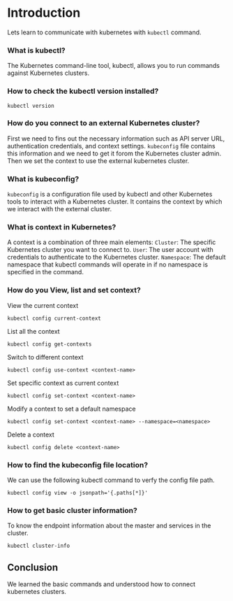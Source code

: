 # Introduction 
Lets learn to communicate with kubernetes with `kubectl` command.

### What is kubectl?
The Kubernetes command-line tool, kubectl, allows you to run commands against Kubernetes clusters.

### How to check the kubectl version installed?
```
kubectl version
```
### How do you connect to an external Kubernetes cluster?
First we need to fins out the necessary information such as API server URL, authentication credentials, and context settings. `kubeconfig` file contains this information and we need to get it forom the Kubernetes cluster admin. Then we set the context to use the external kubernetes cluster. 

### What is kubeconfig?
`kubeconfig` is a configuration file used by kubectl and other Kubernetes tools to interact with a Kubernetes cluster. It contains the context by which we interact with the external cluster.

### What is context in Kubernetes?
A context is a combination of three main elements:
`Cluster`: The specific Kubernetes cluster you want to connect to.
`User`: The user account with credentials to authenticate to the Kubernetes cluster.
`Namespace`: The default namespace that kubectl commands will operate in if no namespace is specified in the command.

### How do you View, list and set context?
View the current context
```
kubectl config current-context
```
List all the context
```
kubectl config get-contexts
```
Switch to different context
```
kubectl config use-context <context-name>
```
Set specific context as current context
```
kubectl config set-context <context-name>
```
Modify a context to set a default namespace
```
kubectl config set-context <context-name> --namespace=<namespace>
```
Delete a context
```
kubectl config delete <context-name>
```
### How to find the kubeconfig file location?
We can use the following kubectl command to verfy the config file path.
```
kubectl config view -o jsonpath='{.paths[*]}'
``` 
### How to get basic cluster information?
To know the endpoint information about the master and services in the cluster.
```
kubectl cluster-info
```
## Conclusion
We learned the basic commands and understood how to connect kubernetes clusters.

